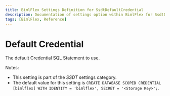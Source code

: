 ```yaml
---
title: BimlFlex Settings Definition for SsdtDefaultCredential
description: Documentation of settings option within BimlFlex for SsdtDefaultCredential
tags: [BimlFlex, Reference]
---
```


# Default Credential

The default Credential SQL Statement to use.

Notes:

* This setting is part of the *SSDT* settings category.
* The default value for this setting is `CREATE DATABASE SCOPED CREDENTIAL [bimlflex]
WITH
    IDENTITY = 'bimlflex',
    SECRET = '<Storage Key>';`.
